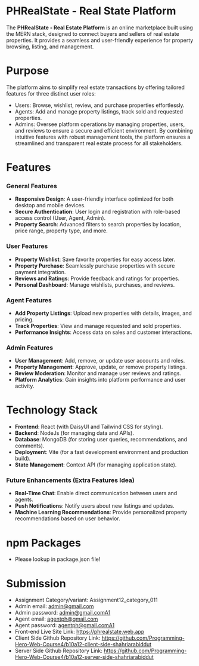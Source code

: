 # PHRealState - Real State Platform
The **PHRealState - Real Estate Platform** is an online marketplace built using the MERN stack, designed to connect buyers and sellers of real estate properties. It provides a seamless and user-friendly experience for property browsing, listing, and management.

# Purpose
The platform aims to simplify real estate transactions by offering tailored features for three distinct user roles:
-   Users: Browse, wishlist, review, and purchase properties effortlessly.
-   Agents: Add and manage property listings, track sold and requested properties.
-   Admins: Oversee platform operations by managing properties, users, and reviews to ensure a secure and efficient environment.
By combining intuitive features with robust management tools, the platform ensures a streamlined and transparent real estate process for all stakeholders.
# Features

### General Features
- **Responsive Design**: A user-friendly interface optimized for both desktop and mobile devices.
- **Secure Authentication**: User login and registration with role-based access control (User, Agent, Admin).
- **Property Search**: Advanced filters to search properties by location, price range, property type, and more.

### User Features
- **Property Wishlist**: Save favorite properties for easy access later.
- **Property Purchase**: Seamlessly purchase properties with secure payment integration.
- **Reviews and Ratings**: Provide feedback and ratings for properties.
- **Personal Dashboard**: Manage wishlists, purchases, and reviews.

### Agent Features
- **Add Property Listings**: Upload new properties with details, images, and pricing.
- **Track Properties**: View and manage requested and sold properties.
- **Performance Insights**: Access data on sales and customer interactions.

### Admin Features
- **User Management**: Add, remove, or update user accounts and roles.
- **Property Management**: Approve, update, or remove property listings.
- **Review Moderation**: Monitor and manage user reviews and ratings.
- **Platform Analytics**: Gain insights into platform performance and user activity.


# Technology Stack

-   **Frontend**: React (with DaisyUI and Tailwind CSS for styling).
-   **Backend**: NodeJs (for managing data and APIs).
-   **Database**: MongoDB (for storing user queries, recommendations, and comments).
-   **Deployment**: Vite (for a fast development environment and production build).
-   **State Management**: Context API (for managing application state).

### Future Enhancements (Extra Features Idea)
- **Real-Time Chat**: Enable direct communication between users and agents.
- **Push Notifications**: Notify users about new listings and updates.
- **Machine Learning Recommendations**: Provide personalized property recommendations based on user behavior.


# npm Packages

-   Please lookup in package.json file!

# Submission

-   Assignment Category/variant: Assignment12_category_011
-   Admin email: admin@gmail.com
-   Admin password: admin@gmail.comA1
-   Agent email: agentph@gmail.com
-   Agent password: agentph@gmail.comA1
-   Front-end Live Site Link: https://phrealstate.web.app
-   Client Side Github Repository Link: https://github.com/Programming-Hero-Web-Course4/b10a12-client-side-shahriarabiddut
-   Server Side Github Repository Link: https://github.com/Programming-Hero-Web-Course4/b10a12-server-side-shahriarabiddut
